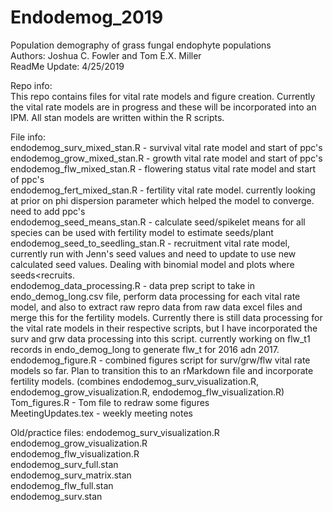 # Endodemog_2019<br/>
Population demography of grass fungal endophyte populations<br/>
Authors: Joshua C. Fowler and Tom E.X. Miller<br/>
ReadMe Update: 4/25/2019<br/>

Repo info:<br/>
This repo contains files for vital rate models and figure creation. Currently the vital rate models are in progress and these will be incorporated into an IPM. All stan models are written within the R scripts.

File info:<br/>
endodemog_surv_mixed_stan.R - survival vital rate model and start of ppc's<br/>
endodemog_grow_mixed_stan.R - growth vital rate model and start of ppc's<br/>
endodemog_flw_mixed_stan.R - flowering status vital rate model and start of ppc's<br/>
endodemog_fert_mixed_stan.R - fertility vital rate model. currently looking at prior on phi dispersion parameter which helped the model to converge. need to add ppc's<br/>
endodemog_seed_means_stan.R - calculate seed/spikelet means for all species can be used with fertility model to estimate seeds/plant
endodemog_seed_to_seedling_stan.R - recruitment vital rate model, currently run with Jenn's seed values and need to update to use new calculated seed values. Dealing with binomial model and plots where seeds<recruits.<br/>
endodemog_data_processing.R - data prep script to take in endo_demog_long.csv file, perform data processing for each vital rate model, and also to extract raw repro data from raw data excel files and merge this for the fertility models. Currently there is still data processing for the vital rate models in their respective scripts, but I have incorporated the surv and grw data processing into this script. currently working on flw_t1 records in endo_demog_long to generate flw_t for 2016 adn 2017.<br/>
endodemog_figure.R - combined figures script for surv/grw/flw vital rate models so far. Plan to transition this to an rMarkdown file and incorporate fertility models. (combines endodemog_surv_visualization.R, endodemog_grow_visualization.R, endodemog_flw_visualization.R)<br/>
Tom_figures.R - Tom file to redraw some figures<br/>
MeetingUpdates.tex - weekly meeting notes<br/>

Old/practice files:
endodemog_surv_visualization.R<br/>
endodemog_grow_visualization.R<br/>
endodemog_flw_visualization.R<br/>
endodemog_surv_full.stan<br/>
endodemog_surv_matrix.stan<br/>
endodemog_flw_full.stan<br/>
endodemog_surv.stan<br/>

